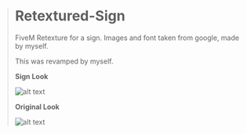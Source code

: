 > # Retextured-Sign
> FiveM Retexture for a sign. Images and font taken from google, made by myself.
> 
> 
> This was revamped by myself.
> 
> **Sign Look**
> 
>
> ![alt text](https://cdn.discordapp.com/attachments/717678805493350442/805861863681425408/image0.png)
> 
>
> **Original Look**
> 
>
> ![alt text](https://cdn.discordapp.com/attachments/717678805493350442/805861316015161354/Sandy_shores_airfield_1.webp)
> 
>
> 
